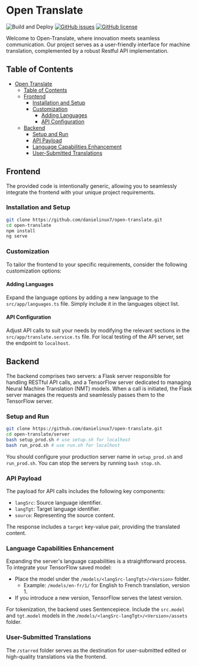 # Open Translate

![Build and Deploy](https://github.com/danielinux7/Open-Translate/workflows/Build%20and%20Deploy/badge.svg)
[![GitHub issues](https://img.shields.io/github/issues/danielinux7/Open-Translate)](https://github.com/danielinux7/Open-Translate/issues)
[![GitHub license](https://img.shields.io/github/license/danielinux7/Open-Translate)](https://github.com/danielinux7/Open-Translate/blob/master/LICENSE)

Welcome to Open-Translate, where innovation meets seamless communication. Our project serves as a user-friendly interface for machine translation, complemented by a robust Restful API implementation.

## Table of Contents

- [Open Translate](#open-translate)
  - [Table of Contents](#table-of-contents)
  - [Frontend](#frontend)
    - [Installation and Setup](#installation-and-setup)
    - [Customization](#customization)
      - [Adding Languages](#adding-languages)
      - [API Configuration](#api-configuration)
  - [Backend](#backend)
    - [Setup and Run](#setup-and-run)
    - [API Payload](#api-payload)
    - [Language Capabilities Enhancement](#language-capabilities-enhancement)
    - [User-Submitted Translations](#user-submitted-translations)

## Frontend

The provided code is intentionally generic, allowing you to seamlessly integrate the frontend with your unique project requirements.

### Installation and Setup

   ```bash
   git clone https://github.com/danielinux7/open-translate.git
   cd open-translate
   npm install
   ng serve
   ```

### Customization

To tailor the frontend to your specific requirements, consider the following customization options:

#### Adding Languages

Expand the language options by adding a new language to the `src/app/languages.ts` file. Simply include it in the languages object list.

#### API Configuration

Adjust API calls to suit your needs by modifying the relevant sections in the `src/app/translate.service.ts` file. For local testing of the API server, set the endpoint to `localhost`.

## Backend

The backend comprises two servers: a Flask server responsible for handling RESTful API calls, and a TensorFlow server dedicated to managing Neural Machine Translation (NMT) models. When a call is initiated, the Flask server manages the requests and seamlessly passes them to the TensorFlow server.

### Setup and Run

   ```bash
   git clone https://github.com/danielinux7/open-translate.git
   cd open-translate/server
   bash setup_prod.sh # use setup.sh for localhost
   bash run_prod.sh # use run.sh for localhost
   ```

You should configure your production server name in `setup_prod.sh` and `run_prod.sh`. You can stop the servers by running `bash stop.sh`.

### API Payload

The payload for API calls includes the following key components:

- `langSrc`: Source language identifier.
- `langTgt`: Target language identifier.
- `source`: Representing the source content.

The response includes a `target` key-value pair, providing the translated content.

### Language Capabilities Enhancement

Expanding the server's language capabilities is a straightforward process. To integrate your TensorFlow saved model:

- Place the model under the `/models/<langSrc-langTgt>/<Version>` folder.
  - Example: `/models/en-fr/1/` for English to French translation, version 1.
- If you introduce a new version, TensorFlow serves the latest version.

For tokenization, the backend uses Sentencepiece. Include the `src.model` and `tgt.model` models in the `/models/<langSrc-langTgt>/<Version>/assets` folder.

### User-Submitted Translations

The `/starred` folder serves as the destination for user-submitted edited or high-quality translations via the frontend.
